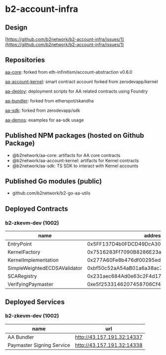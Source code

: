 # b2-account-infra

## Design

[https://github.com/b2network/b2-account-infra/issues/1](https://github.com/b2network/b2-account-infra/issues/1)

## Repositories

[aa-core](https://github.com/b2network/aa-core): forked from eth-infinitism/account-abstraction v0.6.0

[aa-account-kernel](https://github.com/b2network/aa-account-kernel): smart contract account forked from zerodevapp/kernel

[aa-deploy](https://github.com/b2network/aa-deploy): deployment scripts for AA related contracts using Foundry

[aa-bundler](https://github.com/b2network/aa-bundler): forked from etherspot/skandha

[aa-sdk](https://github.com/b2network/aa-sdk): forked from zerodevapp/sdk

[aa-demos](https://github.com/b2network/aa-demos): examples for aa-sdk usage

## Published NPM packages (hosted on Github Package)

- @b2network/aa-core: artifacts for AA core contracts
- @b2network/aa-account-kernel: artifacts for Kernel contracts
- @b2network/aa-sdk: TS SDK to interact with Kernel accounts

## Published Go modules (public)

- github.com/b2network/b2-go-aa-utils

## Deployed Contracts

### b2-zkevm-dev (1002)

| name | address |
| ---- | ------- |
| EntryPoint | 0x5FF137D4b0FDCD49DcA30c7CF57E578a026d2789 |
| KernelFactory | 0x7516283Ff7090B8286E23a16f8b5b35B3ba541A2 |
| KernelImplementation | 0x277A60Fe8b476df00295ed8D89aFca39F7f73187 |
| SimpleWeightedECDSAValidator | 0xbf50c52aA54aB01a6a38ac7b4475bdF04e768319 |
| SCARegistry | 0x231aec684Ad0e63c2F4d176EddCE97A1B666247c |
| VerifyingPaymaster | 0xe5f2533146207458706Cf485199f84eaF867336F |

## Deployed Services

### b2-zkevm-dev (1002)

| name | url |
| ---- | --- |
| AA Bundler | <http://43.157.191.32:14337> |
| Paymaster Signing Service | <http://43.157.191.32:14338> |
